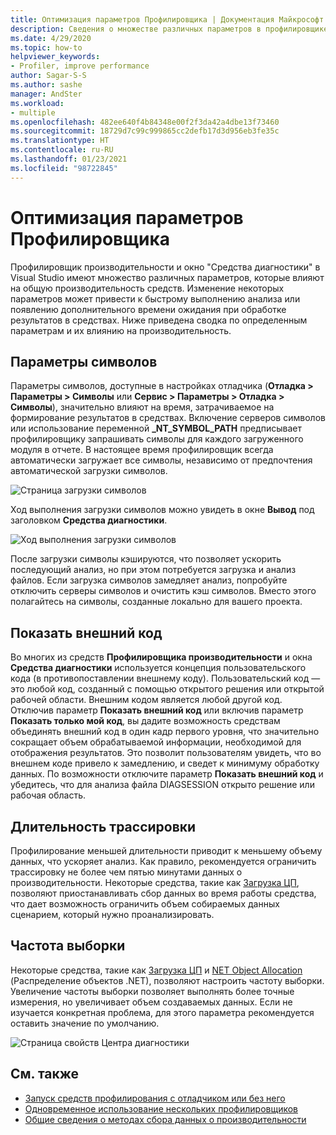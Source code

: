 ```yaml
---
title: Оптимизация параметров Профилировщика | Документация Майкрософт
description: Сведения о множестве различных параметров в профилировщике производительности и окне "Средства диагностики" в Visual Studio, которые влияют на общую производительность этих средств.
ms.date: 4/29/2020
ms.topic: how-to
helpviewer_keywords:
- Profiler, improve performance
author: Sagar-S-S
ms.author: sashe
manager: AndSter
ms.workload:
- multiple
ms.openlocfilehash: 482ee640f4b84348e00f2f3da42a4dbe13f73460
ms.sourcegitcommit: 18729d7c99c999865cc2defb17d3d956eb3fe35c
ms.translationtype: HT
ms.contentlocale: ru-RU
ms.lasthandoff: 01/23/2021
ms.locfileid: "98722845"
---
```

# <a name="optimizing-profiler-settings"></a>Оптимизация параметров Профилировщика

Профилировщик производительности и окно "Средства диагностики" в Visual Studio имеют множество различных параметров, которые влияют на общую производительность средств. Изменение некоторых параметров может привести к быстрому выполнению анализа или появлению дополнительного времени ожидания при обработке результатов в средствах. Ниже приведена сводка по определенным параметрам и их влиянию на производительность.

## <a name="symbol-settings"></a>Параметры символов

Параметры символов, доступные в настройках отладчика (**Отладка > Параметры > Символы** или **Сервис > Параметры > Отладка > Символы**), значительно влияют на время, затрачиваемое на формирование результатов в средствах. Включение серверов символов или использование переменной **_NT_SYMBOL_PATH** предписывает профилировщику запрашивать символы для каждого загруженного модуля в отчете. В настоящее время профилировщик всегда автоматически загружает все символы, независимо от предпочтения автоматической загрузки символов.

![Страница загрузки символов](../profiling/media/symbolloading.png "Загрузка символов")

Ход выполнения загрузки символов можно увидеть в окне **Вывод** под заголовком **Средства диагностики**.

![Ход выполнения загрузки символов](../profiling/media/symbolloadingprogress.png "Ход выполнения загрузки символов")

После загрузки символы кэшируются, что позволяет ускорить последующий анализ, но при этом потребуется загрузка и анализ файлов. Если загрузка символов замедляет анализ, попробуйте отключить серверы символов и очистить кэш символов. Вместо этого полагайтесь на символы, созданные локально для вашего проекта.

## <a name="show-external-code"></a>Показать внешний код

Во многих из средств **Профилировщика производительности** и окна **Средства диагностики** используется концепция пользовательского кода (в противопоставлении внешнему коду). Пользовательский код — это любой код, созданный с помощью открытого решения или открытой рабочей области. Внешним кодом является любой другой код. Отключив параметр **Показать внешний код** или включив параметр **Показать только мой код**, вы дадите возможность средствам объединять внешний код в один кадр первого уровня, что значительно сокращает объем обрабатываемой информации, необходимой для отображения результатов. Это позволит пользователям увидеть, что во внешнем коде привело к замедлению, и сведет к минимуму обработку данных. По возможности отключите параметр **Показать внешний код** и убедитесь, что для анализа файла DIAGSESSION открыто решение или рабочая область.

## <a name="trace-duration"></a>Длительность трассировки

Профилирование меньшей длительности приводит к меньшему объему данных, что ускоряет анализ. Как правило, рекомендуется ограничить трассировку не более чем пятью минутами данных о производительности. Некоторые средства, такие как [Загрузка ЦП](../profiling/cpu-usage.md), позволяют приостанавливать сбор данных во время работы средства, что дает возможность ограничить объем собираемых данных сценарием, который нужно проанализировать.

## <a name="sampling-frequency"></a>Частота выборки

Некоторые средства, такие как [Загрузка ЦП](../profiling/cpu-usage.md) и [NET Object Allocation](../profiling/dotnet-alloc-tool.md) (Распределение объектов .NET), позволяют настроить частоту выборки. Увеличение частоты выборки позволяет выполнять более точные измерения, но увеличивает объем создаваемых данных. Если не изучается конкретная проблема, для этого параметра рекомендуется оставить значение по умолчанию.

![Страница свойств Центра диагностики](../profiling/media/diaghubpropertiespage.png "Страница свойств Центра диагностики")

## <a name="see-also"></a>См. также

- [Запуск средств профилирования с отладчиком или без него](../profiling/running-profiling-tools-with-or-without-the-debugger.md)
- [Одновременное использование нескольких профилировщиков](../profiling/use-multiple-profiler-tools-simultaneously.md)
- [Общие сведения о методах сбора данных о производительности](../profiling/understanding-performance-collection-methods-perf-profiler.md)
